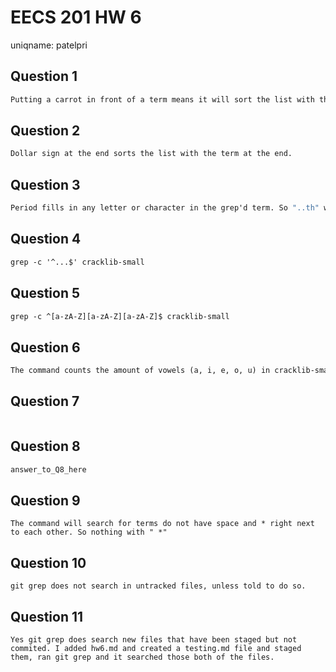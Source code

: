 # EECS 201 HW 6
uniqname:  patelpri

## Question 1
``` 1
Putting a carrot in front of a term means it will sort the list with the term in the beginning only.
```

## Question 2
``` 2
Dollar sign at the end sorts the list with the term at the end.
```

## Question 3
``` 3
Period fills in any letter or character in the grep'd term. So "..th" would give a result from "10th" to "with".
```

## Question 4
``` 4
grep -c '^...$' cracklib-small
```

## Question 5
``` 5
grep -c ^[a-zA-Z][a-zA-Z][a-zA-Z]$ cracklib-small
```

## Question 6
``` 6
The command counts the amount of vowels (a, i, e, o, u) in cracklib-small, then lists them with number of reoccurences of each vowel in alphabetical order.
```

## Question 7
``` 7

```

## Question 8
``` 8
answer_to_Q8_here
```

## Question 9
``` 9
The command will search for terms do not have space and * right next to each other. So nothing with " *"
```

## Question 10
``` 10
git grep does not search in untracked files, unless told to do so.
```

## Question 11
``` 11
Yes git grep does search new files that have been staged but not commited. I added hw6.md and created a testing.md file and staged them, ran git grep and it searched those both of the files.
```
